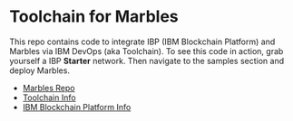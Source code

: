 # Toolchain for Marbles

This repo contains code to integrate IBP (IBM Blockchain Platform) and Marbles via IBM DevOps (aka Toolchain). To see this code in action, grab yourself a IBP **Starter** network. Then navigate to the samples section and deploy Marbles.

- [Marbles Repo](https://github.com/ibm-blockchain/marbles)
- [Toolchain Info](https://github.com/open-toolchain/sdk/wiki)
- [IBM Blockchain Platform Info](https://console.bluemix.net/developer/blockchain/dashboard)
